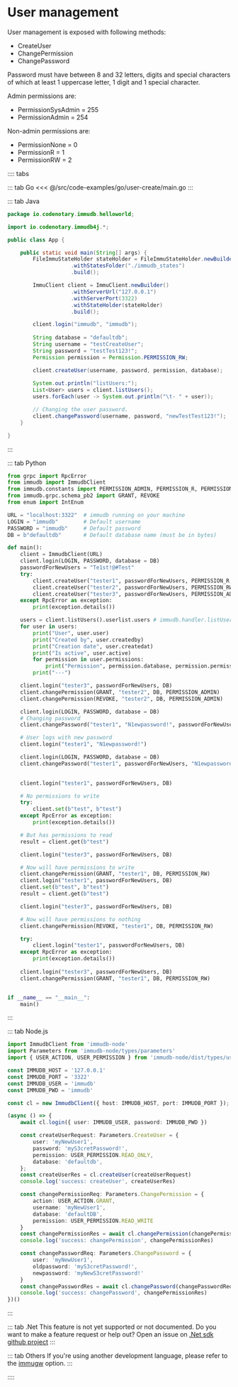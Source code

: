 # User management

<WrappedSection>

User management is exposed with following methods:
* CreateUser
* ChangePermission
* ChangePassword

Password must have between 8 and 32 letters, digits and special characters of which at least 1 uppercase letter, 1 digit and 1 special character.

Admin permissions are:
* PermissionSysAdmin = 255
* PermissionAdmin = 254

Non-admin permissions are:
* PermissionNone = 0
* PermissionR = 1
* PermissionRW = 2

</WrappedSection>

:::: tabs

::: tab Go
<<< @/src/code-examples/go/user-create/main.go
:::

::: tab Java

```java
package io.codenotary.immudb.helloworld;

import io.codenotary.immudb4j.*;

public class App {

    public static void main(String[] args) {
        FileImmuStateHolder stateHolder = FileImmuStateHolder.newBuilder()
                    .withStatesFolder("./immudb_states")
                    .build();

        ImmuClient client = ImmuClient.newBuilder()
                    .withServerUrl("127.0.0.1")
                    .withServerPort(3322)
                    .withStateHolder(stateHolder)
                    .build();

        client.login("immudb", "immudb");
        
        String database = "defaultdb";
        String username = "testCreateUser";
        String password = "testTest123!";
        Permission permission = Permission.PERMISSION_RW;

        client.createUser(username, password, permission, database);
        
        System.out.println("listUsers:");
        List<User> users = client.listUsers();
        users.forEach(user -> System.out.println("\t- " + user));

        // Changing the user password.
        client.changePassword(username, password, "newTestTest123!");
    }

}
```

:::

::: tab Python
```python
from grpc import RpcError
from immudb import ImmudbClient
from immudb.constants import PERMISSION_ADMIN, PERMISSION_R, PERMISSION_RW
from immudb.grpc.schema_pb2 import GRANT, REVOKE
from enum import IntEnum

URL = "localhost:3322"  # immudb running on your machine
LOGIN = "immudb"        # Default username
PASSWORD = "immudb"     # Default password
DB = b"defaultdb"       # Default database name (must be in bytes)

def main():
    client = ImmudbClient(URL)
    client.login(LOGIN, PASSWORD, database = DB)
    passwordForNewUsers = "Te1st!@#Test"
    try:
        client.createUser("tester1", passwordForNewUsers, PERMISSION_R, DB)
        client.createUser("tester2", passwordForNewUsers, PERMISSION_RW, DB)
        client.createUser("tester3", passwordForNewUsers, PERMISSION_ADMIN, DB)
    except RpcError as exception:
        print(exception.details())

    users = client.listUsers().userlist.users # immudb.handler.listUsers.listUsersResponse
    for user in users:
        print("User", user.user)
        print("Created by", user.createdby)
        print("Creation date", user.createdat)
        print("Is active", user.active)
        for permission in user.permissions:
            print("Permission", permission.database, permission.permission)
        print("---")

    client.login("tester3", passwordForNewUsers, DB)
    client.changePermission(GRANT, "tester2", DB, PERMISSION_ADMIN)
    client.changePermission(REVOKE, "tester2", DB, PERMISSION_ADMIN)

    client.login(LOGIN, PASSWORD, database = DB)
    # Changing password
    client.changePassword("tester1", "N1ewpassword!", passwordForNewUsers)

    # User logs with new password
    client.login("tester1", "N1ewpassword!")

    client.login(LOGIN, PASSWORD, database = DB)
    client.changePassword("tester1", passwordForNewUsers, "N1ewpassword!")
    

    client.login("tester1", passwordForNewUsers, DB)

    # No permissions to write
    try:
        client.set(b"test", b"test")
    except RpcError as exception:
        print(exception.details())

    # But has permissions to read
    result = client.get(b"test")

    client.login("tester3", passwordForNewUsers, DB)

    # Now will have permissions to write
    client.changePermission(GRANT, "tester1", DB, PERMISSION_RW)
    client.login("tester1", passwordForNewUsers, DB)
    client.set(b"test", b"test")
    result = client.get(b"test")

    client.login("tester3", passwordForNewUsers, DB)

    # Now will have permissions to nothing
    client.changePermission(REVOKE, "tester1", DB, PERMISSION_RW)

    try:
        client.login("tester1", passwordForNewUsers, DB)
    except RpcError as exception:
        print(exception.details())
    
    client.login("tester3", passwordForNewUsers, DB)
    client.changePermission(GRANT, "tester1", DB, PERMISSION_RW)


if __name__ == "__main__":
    main()
```
:::

::: tab Node.js
```ts
import ImmudbClient from 'immudb-node'
import Parameters from 'immudb-node/types/parameters'
import { USER_ACTION, USER_PERMISSION } from 'immudb-node/dist/types/user'

const IMMUDB_HOST = '127.0.0.1'
const IMMUDB_PORT = '3322'
const IMMUDB_USER = 'immudb'
const IMMUDB_PWD = 'immudb'

const cl = new ImmudbClient({ host: IMMUDB_HOST, port: IMMUDB_PORT });

(async () => {
	await cl.login({ user: IMMUDB_USER, password: IMMUDB_PWD })

	const createUserRequest: Parameters.CreateUser = {
		user: 'myNewUser1',
		password: 'myS3cretPassword!',
		permission: USER_PERMISSION.READ_ONLY,
		database: 'defaultdb',
	};
	const createUserRes = cl.createUser(createUserRequest)
	console.log('success: createUser', createUserRes)

	const changePermissionReq: Parameters.ChangePermission = {
		action: USER_ACTION.GRANT,
		username: 'myNewUser1',
		database: 'defaultDB',
		permission: USER_PERMISSION.READ_WRITE
	}
	const changePermissionRes = await cl.changePermission(changePermissionReq)
	console.log('success: changePermission', changePermissionRes)

	const changePasswordReq: Parameters.ChangePassword = {
		user: 'myNewUser1',
		oldpassword: 'myS3cretPassword!',
		newpassword: 'myNewS3cretPassword!'
	}
	const changePasswordRes = await cl.changePassword(changePasswordReq)
	console.log('success: changePassword', changePermissionRes)
})()
```
:::

::: tab .Net
This feature is not yet supported or not documented.
Do you want to make a feature request or help out? Open an issue on [.Net sdk github project](https://github.com/codenotary/immudb4dotnet/issues/new)
:::

::: tab Others
If you're using another development language, please refer to the [immugw](../connecting/immugw.md) option.
:::

::::

<br/>